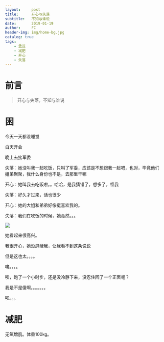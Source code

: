 ```yaml
---
layout:     post
title:      开心与失落
subtitle:   不知与谁说
date:       2019-01-19
author:     FC
header-img: img/home-bg.jpg
catalog: true
tags:
    - 孟蕊
    - 减肥
    - 开心
    - 失落
---
```



# 前言

>开心与失落，不知与谁说


# 困

今天一天都没睡觉

白天开会

晚上去接军委

失落：她没叫我一起吃饭，只叫了军委，应该是不想跟我一起吧，也对，毕竟他们姐弟聚聚，我什么身份也不是，去那里干嘛

开心：她叫我去吃饭啦。。哈哈，是我猜错了，想多了，怪我

失落：好久才过来，话也很少

开心：她的大姐和弟弟好像挺喜欢我的。

失落：我们在吃饭的时候，她竟然。。。

![](https://fengcongbacchus.github.io/img/shiluo2.png)

她看起来很高兴。

我很开心，她没屏蔽我，让我看不到这条说说

但是这也太。。。。

唉。。。。

唉，跑了一个小时步，还是没冷静下来，没忍住回了一个正面呢？

我是不是傻啊。。。。。。。

唉。。。


# 减肥

无氧增肌。体重100kg。

